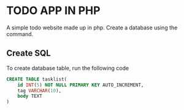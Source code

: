# TODO APP IN PHP
A simple todo website made up in php.
Create a database using the command.

## Create SQL

To create database table, run the following code
```SQL
CREATE TABLE tasklist(
    id INT(5) NOT NULL PRIMARY KEY AUTO_INCREMENT,
    tag VARCHAR(10),
    body TEXT
)
```

